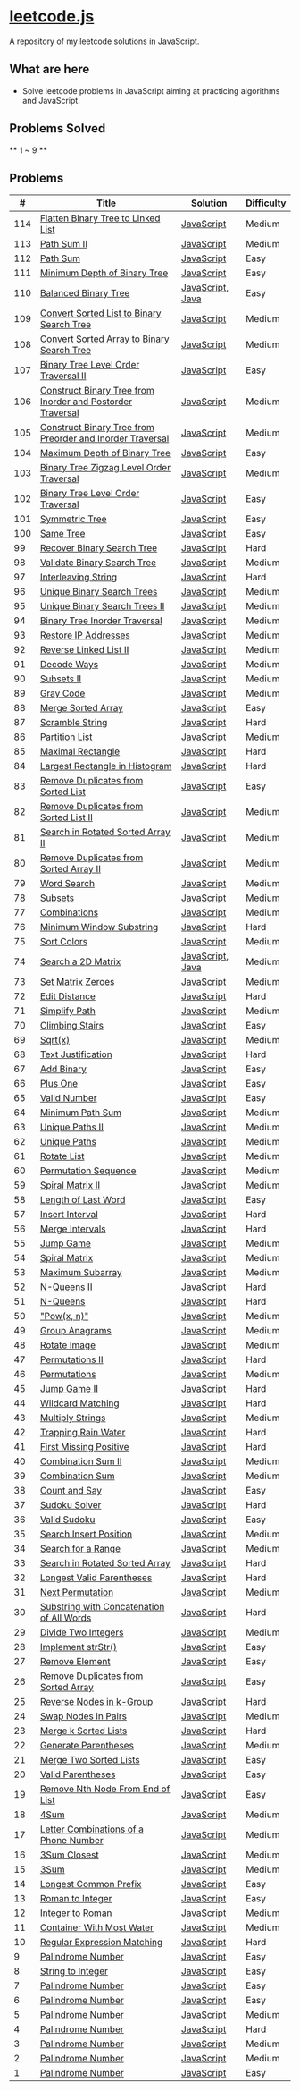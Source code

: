 # [leetcode.js](https://leetcode.com/)

A repository of my leetcode solutions in JavaScript.

## What are here

- Solve leetcode problems in JavaScript aiming at practicing algorithms and JavaScript.

## Problems Solved
** 1 ~ 9 **

## Problems
| # | Title | Solution | Difficulty |
|---| ----- | -------- | ---------- |
|114|[Flatten Binary Tree to Linked List](https://oj.leetcode.com/problems/flatten-binary-tree-to-linked-list/)| [JavaScript]()|Medium|
|113|[Path Sum II](https://oj.leetcode.com/problems/path-sum-ii/)| [JavaScript]()|Medium|
|112|[Path Sum](https://oj.leetcode.com/problems/path-sum/)| [JavaScript]()|Easy|
|111|[Minimum Depth of Binary Tree](https://oj.leetcode.com/problems/minimum-depth-of-binary-tree/)| [JavaScript]()|Easy|
|110|[Balanced Binary Tree](https://oj.leetcode.com/problems/balanced-binary-tree/)| [JavaScript](), [Java](./algorithms/java/src/balancedBinaryTree/balancedBinaryTree.java)|Easy|
|109|[Convert Sorted List to Binary Search Tree](https://oj.leetcode.com/problems/convert-sorted-list-to-binary-search-tree/)| [JavaScript]()|Medium|
|108|[Convert Sorted Array to Binary Search Tree](https://oj.leetcode.com/problems/convert-sorted-array-to-binary-search-tree/)| [JavaScript]()|Medium|
|107|[Binary Tree Level Order Traversal II](https://oj.leetcode.com/problems/binary-tree-level-order-traversal-ii/)| [JavaScript]()|Easy|
|106|[Construct Binary Tree from Inorder and Postorder Traversal](https://oj.leetcode.com/problems/construct-binary-tree-from-inorder-and-postorder-traversal/)| [JavaScript]()|Medium|
|105|[Construct Binary Tree from Preorder and Inorder Traversal](https://oj.leetcode.com/problems/construct-binary-tree-from-preorder-and-inorder-traversal/)| [JavaScript]()|Medium|
|104|[Maximum Depth of Binary Tree](https://oj.leetcode.com/problems/maximum-depth-of-binary-tree/)| [JavaScript]()|Easy|
|103|[Binary Tree Zigzag Level Order Traversal](https://oj.leetcode.com/problems/binary-tree-zigzag-level-order-traversal/)| [JavaScript]()|Medium|
|102|[Binary Tree Level Order Traversal](https://oj.leetcode.com/problems/binary-tree-level-order-traversal/)| [JavaScript]()|Easy|
|101|[Symmetric Tree](https://oj.leetcode.com/problems/symmetric-tree/)| [JavaScript]()|Easy|
|100|[Same Tree](https://oj.leetcode.com/problems/same-tree/)| [JavaScript]()|Easy|
|99|[Recover Binary Search Tree](https://oj.leetcode.com/problems/recover-binary-search-tree/)| [JavaScript]()|Hard|
|98|[Validate Binary Search Tree](https://oj.leetcode.com/problems/validate-binary-search-tree/)| [JavaScript]()|Medium|
|97|[Interleaving String](https://oj.leetcode.com/problems/interleaving-string/)| [JavaScript]()|Hard|
|96|[Unique Binary Search Trees](https://oj.leetcode.com/problems/unique-binary-search-trees/)| [JavaScript]()|Medium|
|95|[Unique Binary Search Trees II](https://oj.leetcode.com/problems/unique-binary-search-trees-ii/)| [JavaScript]()|Medium|
|94|[Binary Tree Inorder Traversal](https://oj.leetcode.com/problems/binary-tree-inorder-traversal/)| [JavaScript]()|Medium|
|93|[Restore IP Addresses](https://oj.leetcode.com/problems/restore-ip-addresses/)| [JavaScript]()|Medium|
|92|[Reverse Linked List II](https://oj.leetcode.com/problems/reverse-linked-list-ii/)| [JavaScript]()|Medium|
|91|[Decode Ways](https://oj.leetcode.com/problems/decode-ways/)| [JavaScript]()|Medium|
|90|[Subsets II](https://oj.leetcode.com/problems/subsets-ii/)| [JavaScript]()|Medium|
|89|[Gray Code](https://oj.leetcode.com/problems/gray-code/)| [JavaScript]()|Medium|
|88|[Merge Sorted Array](https://oj.leetcode.com/problems/merge-sorted-array/)| [JavaScript]()|Easy|
|87|[Scramble String](https://oj.leetcode.com/problems/scramble-string/)| [JavaScript]()|Hard|
|86|[Partition List](https://oj.leetcode.com/problems/partition-list/)| [JavaScript]()|Medium|
|85|[Maximal Rectangle](https://oj.leetcode.com/problems/maximal-rectangle/)| [JavaScript]()|Hard|
|84|[Largest Rectangle in Histogram](https://oj.leetcode.com/problems/largest-rectangle-in-histogram/)| [JavaScript]()|Hard|
|83|[Remove Duplicates from Sorted List](https://oj.leetcode.com/problems/remove-duplicates-from-sorted-list/)| [JavaScript]()|Easy|
|82|[Remove Duplicates from Sorted List II](https://oj.leetcode.com/problems/remove-duplicates-from-sorted-list-ii/)| [JavaScript]()|Medium|
|81|[Search in Rotated Sorted Array II](https://oj.leetcode.com/problems/search-in-rotated-sorted-array-ii/)| [JavaScript]()|Medium|
|80|[Remove Duplicates from Sorted Array II](https://oj.leetcode.com/problems/remove-duplicates-from-sorted-array-ii/)| [JavaScript]()|Medium|
|79|[Word Search](https://oj.leetcode.com/problems/word-search/)| [JavaScript]()|Medium|
|78|[Subsets](https://oj.leetcode.com/problems/subsets/)| [JavaScript]()|Medium|
|77|[Combinations](https://oj.leetcode.com/problems/combinations/)| [JavaScript]()|Medium|
|76|[Minimum Window Substring](https://oj.leetcode.com/problems/minimum-window-substring/)| [JavaScript]()|Hard|
|75|[Sort Colors](https://oj.leetcode.com/problems/sort-colors/)| [JavaScript]()|Medium|
|74|[Search a 2D Matrix](https://oj.leetcode.com/problems/search-a-2d-matrix/)| [JavaScript](), [Java](./algorithms/java/src/search2DMatrix/search2DMatrix.java)|Medium|
|73|[Set Matrix Zeroes](https://oj.leetcode.com/problems/set-matrix-zeroes/)| [JavaScript]()|Medium|
|72|[Edit Distance](https://oj.leetcode.com/problems/edit-distance/)| [JavaScript]()|Hard|
|71|[Simplify Path](https://oj.leetcode.com/problems/simplify-path/)| [JavaScript]()|Medium|
|70|[Climbing Stairs](https://oj.leetcode.com/problems/climbing-stairs/)| [JavaScript]()|Easy|
|69|[Sqrt(x)](https://oj.leetcode.com/problems/sqrtx/)| [JavaScript]()|Medium|
|68|[Text Justification](https://oj.leetcode.com/problems/text-justification/)| [JavaScript]()|Hard|
|67|[Add Binary](https://oj.leetcode.com/problems/add-binary/)| [JavaScript]()|Easy|
|66|[Plus One](https://oj.leetcode.com/problems/plus-one/)| [JavaScript]()|Easy|
|65|[Valid Number](https://oj.leetcode.com/problems/valid-number/)| [JavaScript]()|Easy|
|64|[Minimum Path Sum](https://oj.leetcode.com/problems/minimum-path-sum/)| [JavaScript]()|Medium|
|63|[Unique Paths II](https://oj.leetcode.com/problems/unique-paths-ii/)| [JavaScript]()|Medium|
|62|[Unique Paths](https://oj.leetcode.com/problems/unique-paths/)| [JavaScript]()|Medium|
|61|[Rotate List](https://oj.leetcode.com/problems/rotate-list/)| [JavaScript]()|Medium|
|60|[Permutation Sequence](https://oj.leetcode.com/problems/permutation-sequence/)| [JavaScript]()|Medium|
|59|[Spiral Matrix II](https://oj.leetcode.com/problems/spiral-matrix-ii/)| [JavaScript]()|Medium|
|58|[Length of Last Word](https://oj.leetcode.com/problems/length-of-last-word/)| [JavaScript]()|Easy|
|57|[Insert Interval](https://oj.leetcode.com/problems/insert-interval/)| [JavaScript]()|Hard|
|56|[Merge Intervals](https://oj.leetcode.com/problems/merge-intervals/)| [JavaScript]()|Hard|
|55|[Jump Game](https://oj.leetcode.com/problems/jump-game/)| [JavaScript]()|Medium|
|54|[Spiral Matrix](https://oj.leetcode.com/problems/spiral-matrix/)| [JavaScript]()|Medium|
|53|[Maximum Subarray](https://oj.leetcode.com/problems/maximum-subarray/)| [JavaScript]()|Medium|
|52|[N-Queens II](https://oj.leetcode.com/problems/n-queens-ii/)| [JavaScript]()|Hard|
|51|[N-Queens](https://oj.leetcode.com/problems/n-queens/)| [JavaScript]()|Hard|
|50|["Pow(x, n)"](https://oj.leetcode.com/problems/powx-n/)| [JavaScript]()|Medium|
|49|[Group Anagrams](https://oj.leetcode.com/problems/anagrams/)| [JavaScript]()|Medium|
|48|[Rotate Image](https://oj.leetcode.com/problems/rotate-image/)| [JavaScript]()|Medium|
|47|[Permutations II](https://oj.leetcode.com/problems/permutations-ii/)| [JavaScript]()|Hard|
|46|[Permutations](https://oj.leetcode.com/problems/permutations/)| [JavaScript]()|Medium|
|45|[Jump Game II](https://oj.leetcode.com/problems/jump-game-ii/)| [JavaScript]()|Hard|
|44|[Wildcard Matching](https://oj.leetcode.com/problems/wildcard-matching/)| [JavaScript]()|Hard|
|43|[Multiply Strings](https://oj.leetcode.com/problems/multiply-strings/)| [JavaScript]()|Medium|
|42|[Trapping Rain Water](https://oj.leetcode.com/problems/trapping-rain-water/)| [JavaScript]()|Hard|
|41|[First Missing Positive](https://oj.leetcode.com/problems/first-missing-positive/)| [JavaScript]()|Hard|
|40|[Combination Sum II](https://oj.leetcode.com/problems/combination-sum-ii/)| [JavaScript]()|Medium|
|39|[Combination Sum](https://oj.leetcode.com/problems/combination-sum/)| [JavaScript]()|Medium|
|38|[Count and Say](https://oj.leetcode.com/problems/count-and-say/)| [JavaScript]()|Easy|
|37|[Sudoku Solver](https://oj.leetcode.com/problems/sudoku-solver/)| [JavaScript]()|Hard|
|36|[Valid Sudoku](https://oj.leetcode.com/problems/valid-sudoku/)| [JavaScript]()|Easy|
|35|[Search Insert Position](https://oj.leetcode.com/problems/search-insert-position/)| [JavaScript]()|Medium|
|34|[Search for a Range](https://oj.leetcode.com/problems/search-for-a-range/)| [JavaScript]()|Medium|
|33|[Search in Rotated Sorted Array](https://oj.leetcode.com/problems/search-in-rotated-sorted-array/)| [JavaScript]()|Hard|
|32|[Longest Valid Parentheses](https://oj.leetcode.com/problems/longest-valid-parentheses/)| [JavaScript]()|Hard|
|31|[Next Permutation](https://oj.leetcode.com/problems/next-permutation/)| [JavaScript]()|Medium|
|30|[Substring with Concatenation of All Words](https://oj.leetcode.com/problems/substring-with-concatenation-of-all-words/)| [JavaScript]()|Hard|
|29|[Divide Two Integers](https://oj.leetcode.com/problems/divide-two-integers/)| [JavaScript]()|Medium|
|28|[Implement strStr()](https://oj.leetcode.com/problems/implement-strstr/)| [JavaScript]()|Easy|
|27|[Remove Element](https://oj.leetcode.com/problems/remove-element/)| [JavaScript]()|Easy|
|26|[Remove Duplicates from Sorted Array](https://oj.leetcode.com/problems/remove-duplicates-from-sorted-array/)| [JavaScript]()|Easy|
|25|[Reverse Nodes in k-Group](https://oj.leetcode.com/problems/reverse-nodes-in-k-group/)| [JavaScript]()|Hard|
|24|[Swap Nodes in Pairs](https://oj.leetcode.com/problems/swap-nodes-in-pairs/)| [JavaScript]()|Medium|
|23|[Merge k Sorted Lists](https://oj.leetcode.com/problems/merge-k-sorted-lists/)| [JavaScript]()|Hard|
|22|[Generate Parentheses](https://oj.leetcode.com/problems/generate-parentheses/)| [JavaScript]()|Medium|
|21|[Merge Two Sorted Lists](https://oj.leetcode.com/problems/merge-two-sorted-lists/)| [JavaScript]()|Easy|
|20|[Valid Parentheses](https://oj.leetcode.com/problems/valid-parentheses/)| [JavaScript]()|Easy|
|19|[Remove Nth Node From End of List](https://oj.leetcode.com/problems/remove-nth-node-from-end-of-list/)| [JavaScript]()|Easy|
|18|[4Sum](https://oj.leetcode.com/problems/4sum/)| [JavaScript]()|Medium|
|17|[Letter Combinations of a Phone Number](https://oj.leetcode.com/problems/letter-combinations-of-a-phone-number/)| [JavaScript]()|Medium|
|16|[3Sum Closest](https://oj.leetcode.com/problems/3sum-closest/)| [JavaScript]()|Medium|
|15|[3Sum](https://oj.leetcode.com/problems/3sum/)| [JavaScript]()|Medium|
|14|[Longest Common Prefix](https://oj.leetcode.com/problems/longest-common-prefix/)| [JavaScript]()|Easy|
|13|[Roman to Integer](https://oj.leetcode.com/problems/roman-to-integer/)| [JavaScript]()|Easy|
|12|[Integer to Roman](https://oj.leetcode.com/problems/integer-to-roman/)| [JavaScript]()|Medium|
|11|[Container With Most Water](https://oj.leetcode.com/problems/container-with-most-water/)| [JavaScript]()|Medium|
|10|[Regular Expression Matching](https://oj.leetcode.com/problems/regular-expression-matching/)| [JavaScript]()|Hard|
|9|[Palindrome Number](https://leetcode.com/problems/palindrome-number/) | [JavaScript](./algorithms/9_Palindrome_Number.js)|Easy|
|8|[String to Integer](https://leetcode.com/problems/string-to-integer-atoi/) | [JavaScript](./algorithms/8_String_to_Integer.js)|Easy|
|7|[Palindrome Number](https://leetcode.com/problems/reverse-integer) | [JavaScript](./algorithms/7_Reverse_Integer.js)|Easy|
|6|[Palindrome Number](https://leetcode.com/problems/zigzag-conversion) | [JavaScript](./algorithms/6_ZigZag_Conversion.js)|Easy|
|5|[Palindrome Number](https://leetcode.com/problems/longest-palindromic-substring) | [JavaScript](./algorithms/5_Longest_Palindromic_Substring.js)|Medium|
|4|[Palindrome Number](https://leetcode.com/problems/median-of-two-sorted-arrays) | [JavaScript](./algorithms/4_Median_of_Two_Sorted_Array.js)|Hard|
|3|[Palindrome Number](https://leetcode.com/problems/longest-substring-without-repeating-characters) | [JavaScript](./algorithms/3_Longest_Substring_Without_Repeating_Characters.js)|Medium|
|2|[Palindrome Number](https://leetcode.com/problems/add-two-numbers) | [JavaScript](./algorithms/2_Add_Two_Numbers.js)|Medium|
|1|[Palindrome Number](https://leetcode.com/problems/two-sum/) | [JavaScript](./algorithms/1_Two_Sum.js)|Easy|
